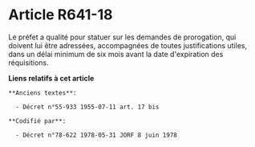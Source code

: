 # Article R641-18

Le préfet a qualité pour statuer sur les demandes de prorogation, qui doivent lui être adressées, accompagnées de toutes
justifications utiles, dans un délai minimum de six mois avant la date d'expiration des réquisitions.

**Liens relatifs à cet article**

	**Anciens textes**:

	  - Décret n°55-933 1955-07-11 art. 17 bis

	**Codifié par**:

	  - Décret n°78-622 1978-05-31 JORF 8 juin 1978
